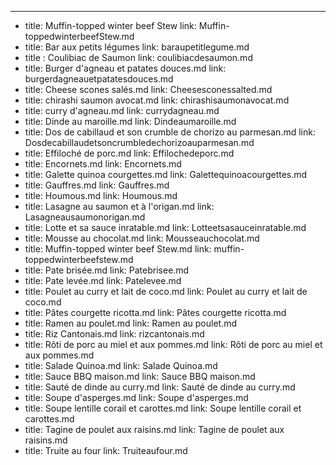 ---
- title: Muffin-topped winter beef Stew
  link: Muffin-toppedwinterbeefStew.md
- title: Bar aux petits légumes
  link: baraupetitlegume.md
- title : Coulibiac de Saumon
  link: coulibiacdesaumon.md
- title: Burger d'agneau et patates douces.md
  link:  burgerdagneauetpatatesdouces.md
- title: Cheese scones salés.md
  link:  Cheesesconessalted.md
- title: chirashi saumon avocat.md
  link:  chirashisaumonavocat.md
- title: curry d'agneau.md
  link:  currydagneau.md
- title: Dinde au maroille.md
  link:  Dindeaumaroille.md
- title: Dos de cabillaud et son crumble de chorizo au parmesan.md
  link:  Dosdecabillaudetsoncrumbledechorizoauparmesan.md
- title: Effiloché de porc.md
  link:  Effilochedeporc.md
- title: Encornets.md
  link:  Encornets.md
- title: Galette quinoa courgettes.md
  link:  Galettequinoacourgettes.md
- title: Gauffres.md
  link:  Gauffres.md
- title: Houmous.md
  link:  Houmous.md
- title: Lasagne au saumon et à l'origan.md
  link:  Lasagneausaumonorigan.md
- title: Lotte et sa sauce inratable.md
  link:  Lotteetsasauceinratable.md
- title: Mousse au chocolat.md
  link:  Mousseauchocolat.md
- title: Muffin-topped winter beef Stew.md
  link:  muffin-toppedwinterbeefstew.md
- title: Pate brisée.md
  link:  Patebrisee.md
- title: Pate levée.md
  link:  Patelevee.md
- title: Poulet au curry et lait de coco.md
  link:  Poulet au curry et lait de coco.md
- title: Pâtes courgette ricotta.md
  link:  Pâtes courgette ricotta.md
- title: Ramen au poulet.md
  link:  Ramen au poulet.md
- title: Riz Cantonais.md
  link:  rizcantonais.md
- title: Rôti de porc au miel et aux pommes.md
  link:  Rôti de porc au miel et aux pommes.md
- title: Salade Quinoa.md
  link:  Salade Quinoa.md
- title: Sauce BBQ maison.md
  link:  Sauce BBQ maison.md
- title: Sauté de dinde au curry.md
  link:  Sauté de dinde au curry.md
- title: Soupe d'asperges.md
  link:  Soupe d'asperges.md
- title: Soupe lentille corail et carottes.md
  link:  Soupe lentille corail et carottes.md
- title: Tagine de poulet aux raisins.md
  link:  Tagine de poulet aux raisins.md
- title: Truite au four
  link:  Truiteaufour.md



